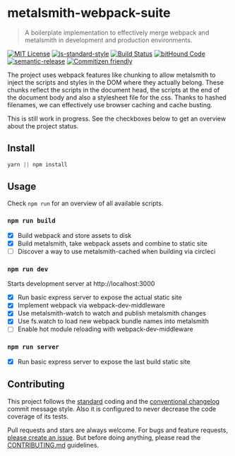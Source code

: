 # metalsmith-webpack-suite

> A boilerplate implementation to effectively merge webpack and metalsmith in
> development and production environments.

[![MIT License](https://img.shields.io/badge/license-MIT-blue.svg)](https://axe312.mit-license.org)
[![js-standard-style](https://img.shields.io/badge/code%20style-standard-brightgreen.svg?style=flat)](https://github.com/feross/standard)
[![Build Status](https://img.shields.io/circleci/project/axe312ger/metalsmith-webpack-suite.svg?maxAge=2592000)](https://circleci.com/gh/axe312ger/metalsmith-webpack-suite)
[![bitHound Code](https://www.bithound.io/github/axe312ger/metalsmith-webpack-suite/badges/code.svg)](https://www.bithound.io/github/axe312ger/metalsmith-webpack-suite)
[![semantic-release](https://img.shields.io/badge/%F0%9F%93%A6%F0%9F%9A%80-semantic--release-e10079.svg)](https://github.com/semantic-release/semantic-release)
[![Commitizen friendly](https://img.shields.io/badge/commitizen-friendly-brightgreen.svg)](http://commitizen.github.io/cz-cli/)

The project uses webpack features like chunking to allow metalsmith
to inject the scripts and styles in the DOM where they actually belong. These
chunks reflect the scripts in the document head, the scripts at the end of the
document body and also a stylesheet file for the css. Thanks to hashed filenames,
we can effectively use browser caching and cache busting.

This is still work in progress. See the checkboxes below to get an overview
about the project status.

## Install

```js
yarn || npm install
```

## Usage

Check `npm run` for an overview of all available scripts.

### `npm run build`

- [x] Build webpack and store assets to disk
- [x] Build metalsmith, take webpack assets and combine to static site
- [ ] Discover a way to use metalsmith-cached when building via circleci

### `npm run dev`

Starts development server at http://localhost:3000

- [x] Run basic express server to expose the actual static site
- [x] Implement webpack via webpack-dev-middleware
- [x] Use metalsmith-watch to watch and publish metalsmith changes
- [x] Use fs.watch to load new webpack bundle names into metalsmith
- [ ] Enable hot module reloading with webpack-dev-middleware

### `npm run server`

- [x] Run basic express server to expose the last build static site

## Contributing

This project follows the [standard](https://github.com/feross/standard) coding and the [conventional changelog](https://github.com/conventional-changelog/conventional-changelog-angular/blob/master/convention.md) commit message style. Also it is configured to never decrease the code coverage of its tests.


Pull requests and stars are always welcome. For bugs and feature requests, [please create an issue](https://github.com/axe312ger/metalsmith-sharp/issues/new).
But before doing anything, please read the [CONTRIBUTING.md](./CONTRIBUTING.md) guidelines.
